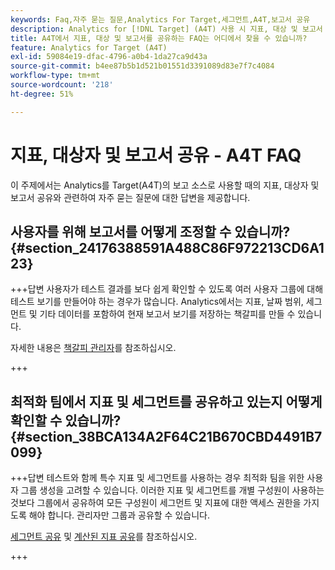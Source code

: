 ```yaml
---
keywords: Faq,자주 묻는 질문,Analytics For Target,세그먼트,A4T,보고서 공유
description: Analytics for [!DNL Target] (A4T) 사용 시 지표, 대상 및 보고서 공유에 대한 FAQ를 찾으십시오. A4T를 사용하면 Adobe [!DNL Target] 활동에 대한 Analytics 보고를 사용할 수 있습니다.
title: A4T에서 지표, 대상 및 보고서를 공유하는 FAQ는 어디에서 찾을 수 있습니까?
feature: Analytics for Target (A4T)
exl-id: 59084e19-dfac-4796-a0b4-1da27ca9d43a
source-git-commit: b4ee87b5b1d521b01551d3391089d83e7f7c4084
workflow-type: tm+mt
source-wordcount: '218'
ht-degree: 51%

---
```


# 지표, 대상자 및 보고서 공유 - A4T FAQ

이 주제에서는 Analytics를 Target(A4T)의 보고 소스로 사용할 때의 지표, 대상자 및 보고서 공유와 관련하여 자주 묻는 질문에 대한 답변을 제공합니다.

## 사용자를 위해 보고서를 어떻게 조정할 수 있습니까? {#section_24176388591A488C86F972213CD6A123}

+++답변
사용자가 테스트 결과를 보다 쉽게 확인할 수 있도록 여러 사용자 그룹에 대해 테스트 보기를 만들어야 하는 경우가 많습니다. Analytics에서는 지표, 날짜 범위, 세그먼트 및 기타 데이터를 포함하여 현재 보고서 보기를 저장하는 책갈피를 만들 수 있습니다.

자세한 내용은 [책갈피 관리자](https://experienceleague.adobe.com/docs/analytics/analyze/reports-analytics/bookmarks.html?lang=ko)를 참조하십시오.

+++

## 최적화 팀에서 지표 및 세그먼트를 공유하고 있는지 어떻게 확인할 수 있습니까? {#section_38BCA134A2F64C21B670CBD4491B7099}

+++답변
테스트와 함께 특수 지표 및 세그먼트를 사용하는 경우 최적화 팀을 위한 사용자 그룹 생성을 고려할 수 있습니다. 이러한 지표 및 세그먼트를 개별 구성원이 사용하는 것보다 그룹에서 공유하여 모든 구성원이 세그먼트 및 지표에 대한 액세스 권한을 가지도록 해야 합니다. 관리자만 그룹과 공유할 수 있습니다.

[세그먼트 공유](https://experienceleague.adobe.com/docs/analytics/components/segmentation/segmentation-workflow/t-seg-share.html?lang=ko) 및 [계산된 지표 공유](https://experienceleague.adobe.com/docs/analytics/components/calculated-metrics/calcmetric-workflow/cm-sharing.html?lang=ko)를 참조하십시오.

+++